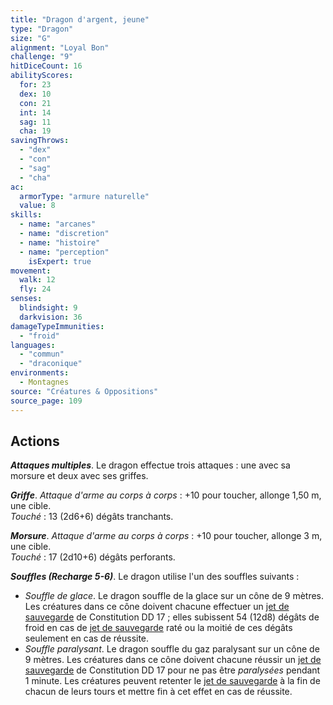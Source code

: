 ```yaml
---
title: "Dragon d'argent, jeune"
type: "Dragon"
size: "G"
alignment: "Loyal Bon"
challenge: "9"
hitDiceCount: 16
abilityScores:
  for: 23
  dex: 10
  con: 21
  int: 14
  sag: 11
  cha: 19
savingThrows: 
  - "dex"
  - "con"
  - "sag"
  - "cha"
ac: 
  armorType: "armure naturelle"
  value: 8
skills: 
  - name: "arcanes"
  - name: "discretion"
  - name: "histoire"
  - name: "perception"
    isExpert: true
movement: 
  walk: 12
  fly: 24
senses: 
  blindsight: 9
  darkvision: 36
damageTypeImmunities: 
  - "froid"
languages: 
  - "commun"
  - "draconique"
environments:
  - Montagnes
source: "Créatures & Oppositions"
source_page: 109
---
```

## Actions
_**Attaques multiples**_. Le dragon effectue trois attaques : une avec sa morsure et deux avec ses griffes.

_**Griffe**_. _Attaque d'arme au corps à corps_ : +10 pour toucher, allonge 1,50 m, une cible.  
_Touché_ : 13 (2d6+6) dégâts tranchants.

_**Morsure**_. _Attaque d'arme au corps à corps_ : +10 pour toucher, allonge 3 m, une cible.  
_Touché_ : 17 (2d10+6) dégâts perforants.

_**Souffles (Recharge 5-6)**_. Le dragon utilise l'un des souffles suivants :
* _Souffle de glace_. Le dragon souffle de la glace sur un cône de 9 mètres. Les créatures dans ce cône doivent chacune effectuer un [jet de sauvegarde](/utiliser-les-caracteristiques#jets-de-sauvegarde) de Constitution DD 17 ; elles subissent 54 (12d8) dégâts de froid en cas de [jet de sauvegarde](/utiliser-les-caracteristiques#jets-de-sauvegarde) raté ou la moitié de ces dégâts seulement en cas de réussite.
* _Souffle paralysant_. Le dragon souffle du gaz paralysant sur un cône de 9 mètres. Les créatures dans ce cône doivent chacune réussir un [jet de sauvegarde](/utiliser-les-caracteristiques#jets-de-sauvegarde) de Constitution DD 17 pour ne pas être _paralysées_ pendant 1 minute. Les créatures peuvent retenter le [jet de sauvegarde](/utiliser-les-caracteristiques#jets-de-sauvegarde) à la fin de chacun de leurs tours et mettre fin à cet effet en cas de réussite.

